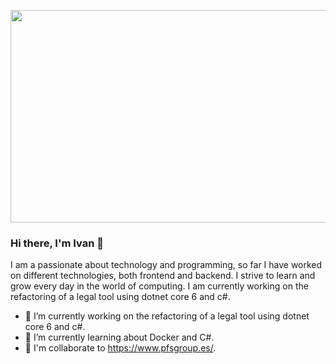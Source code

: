 
<p align="left">
  <img src="https://images8.alphacoders.com/430/thumb-1920-430830.jpg" width="1000" height="340">
</p>

### Hi there, I'm Ivan 👋

<!--
**ivanmosa27/ivanmosa27** is a ✨ _special_ ✨ repository because its `README.md` (this file) appears on your GitHub profile.

Here are some ideas to get you started:
-->
I am a passionate about technology and programming, so far I have worked on different technologies, both frontend and backend.
I strive to learn and grow every day in the world of computing. I am currently working on the refactoring of a legal tool using dotnet core 6 and c#.

- 🔭 I’m currently working on the refactoring of a legal tool using dotnet core 6 and c#.
- 🌱 I’m currently learning about Docker and C#.
- 👯 I'm collaborate to https://www.pfsgroup.es/.


